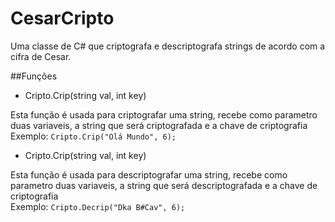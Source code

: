 # CesarCripto
Uma classe de C# que criptografa e descriptografa strings de acordo com a cifra de Cesar.

##Funções

* Cripto.Crip(string val, int key)

Esta função é usada para criptografar uma string, recebe como parametro duas variaveis, a string que será criptografada e a chave de criptografia <br/>
Exemplo: `Cripto.Crip("Olá Mundo", 6);`

* Cripto.Crip(string val, int key)

Esta função é usada para descriptografar uma string, recebe como parametro duas variaveis, a string que será descriptografada e a chave de criptografia <br/>
Exemplo: `Cripto.Decrip("Dka B#Cav", 6);`




